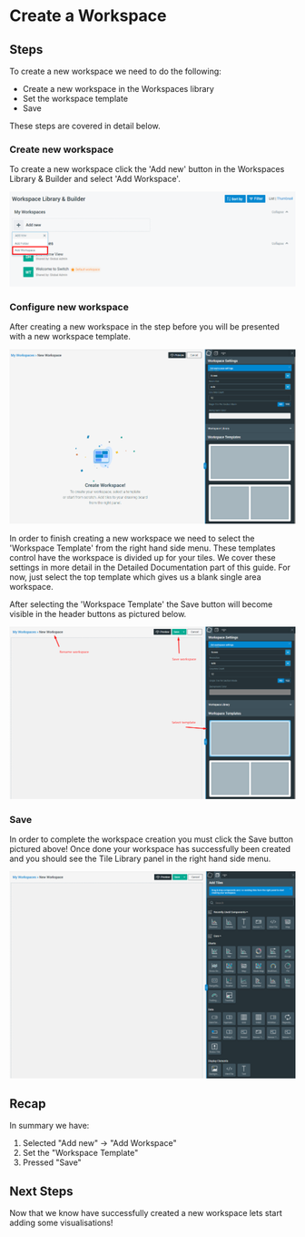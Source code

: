 # Create a Workspace

## Steps

To create a new workspace we need to do the following:

* Create a new workspace in the Workspaces library
* Set the workspace template
* Save

These steps are covered in detail below.

### Create new workspace

To create a new workspace click the 'Add new' button in the Workspaces Library & Builder and select 'Add Workspace'.

![Creating a new workspace](<../.gitbook/assets/image (29).png>)

### Configure new workspace

After creating a new workspace in the step before you will be presented with a new workspace template.

![Blank workspace template](<../.gitbook/assets/image (31).png>)

In order to finish creating a new workspace we need to select the 'Workspace Template' from the right hand side menu. These templates control have the workspace is divided up for your tiles. We cover these settings in more detail in the Detailed Documentation part of this guide. For now, just select the top template which gives us a blank single area workspace.

After selecting the 'Workspace Template' the Save button will become visible in the header buttons as pictured below.

![](<../.gitbook/assets/image (30).png>)

### Save

In order to complete the workspace creation you must click the Save button pictured above! Once done your workspace has successfully been created and you should see the Tile Library panel in the right hand side menu.

![New workspace is ready to go!](<../.gitbook/assets/image (28).png>)

## Recap <a href="next-steps" id="next-steps"></a>

In summary we have:

1. Selected "Add new" -> "Add Workspace"
2. Set the "Workspace Template"
3. Pressed "Save"

## Next Steps <a href="next-steps" id="next-steps"></a>

Now that we know have successfully created a new workspace lets start adding some visualisations!
